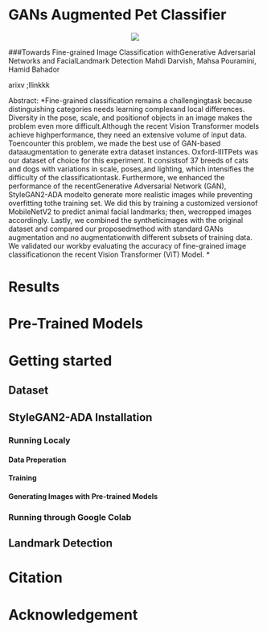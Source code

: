 # GANs Augmented Pet Classifier
<div style="text-align:center"><img src="Figures/training_sequence.gif" /></div>

###Towards Fine-grained Image Classification withGenerative Adversarial Networks and FacialLandmark Detection
Mahdi Darvish, Mahsa Pouramini, Hamid Bahador

arixv ;llinkkk

Abstract: *Fine-grained   classification   remains   a   challengingtask  because  distinguishing  categories  needs  learning  complexand  local  differences.  Diversity  in  the  pose,  scale,  and  positionof  objects  in  an  image  makes  the  problem  even  more  difficult.Although  the  recent  Vision  Transformer  models  achieve  highperformance,  they  need  an  extensive  volume  of  input  data.  Toencounter this problem, we made the best use of GAN-based dataaugmentation  to  generate  extra  dataset  instances.  Oxford-IIITPets  was  our  dataset  of  choice  for  this  experiment.  It  consistsof  37  breeds  of  cats  and  dogs  with  variations  in  scale,  poses,and  lighting,  which  intensifies  the  difficulty  of  the  classificationtask.  Furthermore,  we  enhanced  the  performance  of  the  recentGenerative Adversarial Network (GAN), StyleGAN2-ADA modelto generate more realistic images while preventing overfitting tothe  training  set.  We  did  this  by  training  a  customized  versionof  MobileNetV2  to  predict  animal  facial  landmarks;  then,  wecropped  images  accordingly.  Lastly,  we  combined  the  syntheticimages  with  the  original  dataset  and  compared  our  proposedmethod with standard GANs augmentation and no augmentationwith  different  subsets  of  training  data.  We  validated  our  workby  evaluating  the  accuracy  of  fine-grained  image  classificationon the recent Vision Transformer (ViT) Model. *

# Results


# Pre-Trained Models
# Getting started
## Dataset
## StyleGAN2-ADA Installation
### Running Localy
#### Data Preperation
#### Training
#### Generating Images with Pre-trained Models
 ### Running through Google Colab
## Landmark Detection
# Citation

# Acknowledgement
